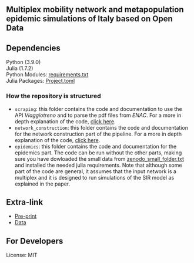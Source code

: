 ## Multiplex mobility network and metapopulation epidemic simulations of Italy based on Open Data

## Dependencies
Python (3.9.0)
\
Julia (1.7.2)
\
Python Modules: [requirements.txt](https://github.com/RiegelGestr/multiplex_mobility_italy_municipalities/blob/main/requirements.txt)
\
Julia Packages: [Project.toml](https://github.com/RiegelGestr/multiplex_mobility_italy_municipalities/blob/main/Project.toml)

### How the repository is structured
- `scraping`: this folder contains the code and documentation to use the API <em>Viaggiotreno</em> and to parse the pdf files from <em>ENAC</em>. For a more in depth explanation of the code, [click here](https://github.com/RiegelGestr/multiplex_mobility_italy_municipalities/blob/main/scraping/scraping_readme.md).
- `network_construction`: this folder contains the code and documentation for the network construction part of the pipeline. For a more in depth explanation of the code, [click here](https://github.com/RiegelGestr/multiplex_mobility_italy_municipalities/blob/main/network_construction/network_construction_readme.md).
- `epidemics`: this folder contains the code and documentation for the epidemics part. The code can be run without the other parts, making sure you have dowloaded the small data from [zenodo_small_folder.txt](data.com) and installed the needed julia requirements. Note that although some part of the code are general, it assumes that the input network is a multiplex and it is designed to run simulations of the SIR model as explained in the paper.

## Extra-link
- [Pre-print](https://arxiv.org/abs/2205.03639)
- [Data](https://zenodo.com/)

## For Developers
License: MIT